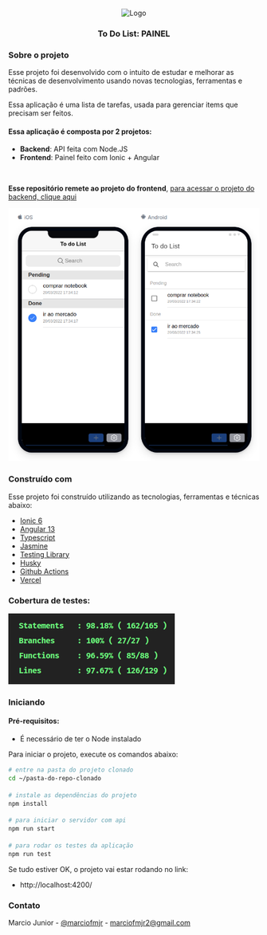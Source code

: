 <div id="top"></div>

<br />
<div align="center">
  <img src="docs/images/node-logo-api.png" alt="Logo" width="80" height="80">
  <h3 align="center">To Do List: <strong>PAINEL</strong></h3>
</div>

### Sobre o projeto

Esse projeto foi desenvolvido com o intuito de estudar e melhorar as técnicas de desenvolvimento usando novas tecnologias, ferramentas e padrões.

Essa aplicação é uma lista de tarefas, usada para gerenciar items que precisam ser feitos.

#### Essa aplicação é composta por 2 projetos:
- <strong>Backend</strong>: API feita com Node.JS
- <strong>Frontend</strong>: Painel feito com Ionic + Angular

<br>

<strong>Esse repositório remete ao projeto do frontend</strong>, <a href="https://github.com/marciofmjr/todo-list-node-api" target="_blank">para acessar o projeto do backend, clique aqui</a>

<div align="center">
  <img src="docs/images/preview.png" alt="Logo" width="600">
</div>

### Construído com

Esse projeto foi construído utilizando as tecnologias, ferramentas e técnicas abaixo:

* [Ionic 6](https://ionicframework.com/)
* [Angular 13](https://angular.io/)
* [Typescript](https://www.typescriptlang.org/)
* [Jasmine](https://jasmine.github.io/)
* [Testing Library](https://testing-library.com/)
* [Husky](https://github.com/typicode/husky)
* [Github Actions](https://github.com/features/actions)
* [Vercel](https://vercel.com/)

### Cobertura de testes:
<img src="docs/images/coverage.png" alt="Cobertura de testes">

### Iniciando

#### Pré-requisitos:
- É necessário de ter o Node instalado

Para iniciar o projeto, execute os comandos abaixo:
```bash
# entre na pasta do projeto clonado
cd ~/pasta-do-repo-clonado

# instale as dependências do projeto
npm install

# para iniciar o servidor com api
npm run start

# para rodar os testes da aplicação
npm run test
```

Se tudo estiver OK, o projeto vai estar rodando no link:
- http://localhost:4200/

### Contato

Marcio Junior - [@marciofmjr](https://twitter.com/marciofmjr) - marciofmjr2@gmail.com
